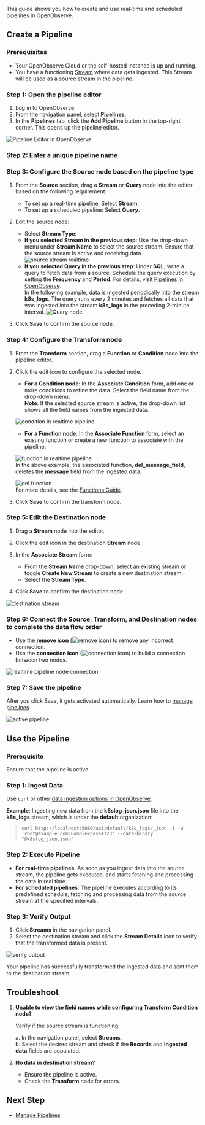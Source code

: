 This guide shows you how to create and use real-time and scheduled pipelines in OpenObserve.

## Create a Pipeline
### Prerequisites

- Your OpenObserve Cloud or the self-hosted instance is up and running.
- You have a functioning [Stream](https://openobserve.ai/docs/user-guide/streams/) where data gets ingested. This Stream will be used as a source stream in the pipeline.

### Step 1: Open the pipeline editor
1. Log in to OpenObserve.
2. From the navigation panel, select **Pipelines**.
3. In the **Pipelines** tab, click the **Add Pipeline** button in the top-right corner. 
This opens up the pipeline editor.

![Pipeline Editor in OpenObserve](https://github.com/openobserve/openobserve-docs/blob/new-docs/docs/images/Pipelines%20in%20O2.png)
### Step 2: Enter a unique pipeline name

### Step 3: Configure the Source node based on the pipeline type
1. From the **Source** section, drag a **Stream** or **Query** node into the editor based on the following requirement:

    - To set up a real-time pipeline: Select **Stream**.
    - To set up a scheduled pipeline: Select **Query**.

2. Edit the source node:

    - Select **Stream Type**:
    - **If you selected Stream in the previous step**: Use the drop-down menu under **Stream Name** to select the source stream. Ensure that the source stream is active and receiving data. 
    ![source stream realtime](https://github.com/openobserve/openobserve-docs/blob/new-docs/docs/images/Pipeline1-%20Source%20stream.png)
    - **If you selected Query in the previous step**: Under **SQL**, write a query to fetch data from a source. Schedule the query execution by setting the **Frequency** and **Period**. For details, visit [Pipelines in OpenObserve](#). <br>In the following example, data is ingested periodically into the stream **k8s_logs**. The query runs every 2 minutes and fetches all data that was ingested into the stream **k8s_logs** in the preceding 2-minute interval.
    ![Query node](https://github.com/openobserve/openobserve-docs/blob/new-docs/docs/images/Pipeline2-%20Source%20query.png)
     
3. Click **Save** to confirm the source node.


### Step 4: Configure the Transform node
1. From the **Transform** section, drag a **Function** or **Condition** node into the pipeline editor.
2. Click the edit icon to configure the selected node.

    - **For a Condition node**: In the **Associate Condition** form, add one or more conditions to refine the data. Select the field name from the drop-down menu. <br>**Note**: If the selected source stream is active, the drop-down list shows all the field names from the ingested data.

    ![condition in realtime pipeline](https://github.com/openobserve/openobserve-docs/blob/new-docs/docs/images/Pipeline3%20-%20Transform%20using%20condition.png)  
    
    - **For a Function node**: In the **Associate Function** form, select an existing function or create a new function to associate with the pipeline. 

    ![function in realtime pipeline](https://github.com/openobserve/openobserve-docs/blob/new-docs/docs/images/Pipeline4-%20Transform%20using%20functions.png)
    <br>
    In the above example, the associated function, **del_message_field**, deletes the **message** field from the ingested data. 
    
    ![del function](https://github.com/openobserve/openobserve-docs/blob/new-docs/docs/images/Pipeline5-%20Function%20to%20delete%20the%20message%20field.png)
    <br>
    For more details, see the [Functions Guide](https://openobserve.ai/docs/user-guide/functions/).

3. Click **Save** to confirm the transform node.

### Step 5: Edit the Destination node

1. Drag a **Stream** node into the editor.
2. Click the edit icon in the destination **Stream** node.
3. In the **Associate Stream** form:

    - From the **Stream Name** drop-down, select an existing stream or toggle **Create New Stream** to create a new destination stream.
    - Select the **Stream Type**.

4. Click **Save** to confirm the destination node.

![destination stream](https://github.com/openobserve/openobserve-docs/blob/new-docs/docs/images/Pipeline6-%20destination%20stream.png)
### Step 6: Connect the Source, Transform, and Destination nodes to complete the data flow order

- Use the **remove icon** (![remove icon](https://github.com/debashisborgohain/Project2025/blob/main/images/icon%201.png)) to remove any incorrect connection.
- Use the **connection icon** (![connection icon](https://github.com/debashisborgohain/Project2025/blob/main/images/icon%202.png)) to build a connection between two nodes.

![realtime pipeline node connection](https://github.com/openobserve/openobserve-docs/blob/new-docs/docs/images/Pipeline7-%20connect%20nodes.png)
### Step 7: Save the pipeline

After you click Save, it gets activated automatically. Learn how to [manage pipelines](#).

![active pipeline](https://github.com/openobserve/openobserve-docs/blob/new-docs/docs/images/Pipeline8-%20Save%20pipeline.png)


## Use the Pipeline

### Prerequisite
Ensure that the pipeline is active.

### Step 1: Ingest Data 

Use `curl` or other [data ingestion options in OpenObserve](https://openobserve.ai/docs/user-guide/ingestion/).

**Example**: Ingesting new data from the **k8slog_json.json** file into the **k8s_logs** stream, which is under the **default** organization:
> `curl http://localhost:5080/api/default/k8s_logs/_json -i -u 'root@example.com:Complexpass#123' --data-binary "@k8slog_json.json"`

### Step 2: Execute Pipeline 

- **For real-time pipelines**: As soon as you ingest data into the source stream, the pipeline gets executed, and starts fetching and processing the data in real time.
- **For scheduled pipelines**: The pipeline executes according to its predefined schedule, fetching and processing data from the source stream at the specified intervals.

### Step 3: Verify Output 
1. Click **Streams** in the navigation panel.
2. Select the destination stream and click the **Stream Details** icon to verify that the transformed data is present.  

![verify output](https://github.com/openobserve/openobserve-docs/blob/new-docs/docs/images/Pipeline9-%20output%20verification.png)

Your pipeline has successfully transformed the ingested data and sent them to the destination stream. <br>

## Troubleshoot

1. **Unable to view the field names while configuring Transform Condition node?**  

    Verify if the source stream is functioning:

    a. In the navigation panel, select **Streams**. <br>
    b. Select the desired stream and check if the **Records** and **Ingested data** fields are populated.

2. **No data in destination stream?**

    - Ensure the pipeline is active.
    - Check the **Transform** node for errors.

## Next Step
- [Manage Pipelines](#) 